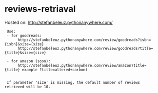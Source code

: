 # reviews-retriaval

Hosted on: http://stefanbeleuz.pythonanywhere.com/

     Use: 
     - for goodreads:
          http://stefanbeleuz.pythonanywhere.com/review/goodreads?isbn={isbn}&size={size}
          http://stefanbeleuz.pythonanywhere.com/review/goodreads?title={title}&size={size}
     
     - for amazon (soon):
          http://stefanbeleuz.pythonanywhere.com/review/amazon?title={title} example ?title=altered+carbon)
     
     
     If parameter 'size' is missing, the default number of reviews retrieved will be 10.
